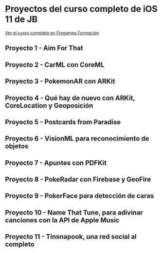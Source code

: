 # Proyectos del curso completo de iOS 11 de JB

[Ver el curso completo en Frogames Formación](https://cursos.frogamesformacion.com/courses/ios-11)

## Proyecto 1 - Aim For That

## Proyecto 2 - CarML con CoreML

## Proyecto 3 - PokemonAR con ARKit

## Proyecto 4 - Qué hay de nuevo con ARKit, CoreLocation y Geoposición

## Proyecto 5 - Postcards from Paradise

## Proyecto 6 - VisionML para reconocimiento de objetos

## Proyecto 7 - Apuntes con PDFKit

## Proyecto 8 - PokeRadar con Firebase y GeoFire

## Proyecto 9 - PokerFace para detección de caras

## Proyecto 10 - Name That Tune, para adivinar canciones con la API de Apple Music

## Proyecto 11 - Tinsnapook, una red social al completo

